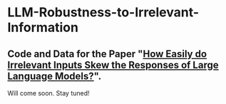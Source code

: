 # LLM-Robustness-to-Irrelevant-Information
Code and Data for the Paper "[How Easily do Irrelevant Inputs Skew the Responses of Large Language Models?](https://arxiv.org/abs/2404.03302)".
---
Will come soon. Stay tuned!
